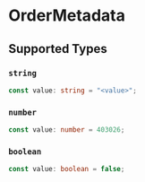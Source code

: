 # OrderMetadata


## Supported Types

### `string`

```typescript
const value: string = "<value>";
```

### `number`

```typescript
const value: number = 403026;
```

### `boolean`

```typescript
const value: boolean = false;
```

